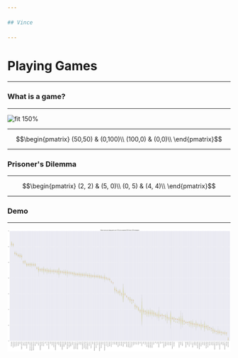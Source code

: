 ```yaml
---

## Vince

---
```


# Playing Games

---

### What is a game?

---

![fit 150%](https://www.youtube.com/watch?v=p3Uos2fzIJ0)

---

$$\begin{pmatrix}
(50,50) & (0,100)\\
(100,0) & (0,0)\\
\end{pmatrix}$$

---

### Prisoner's Dilemma

---

$$\begin{pmatrix}
(2, 2) & (5, 0)\\
(0, 5) & (4, 4)\\
\end{pmatrix}$$

---

### Demo

---

![fit 50%](tournament.png)

